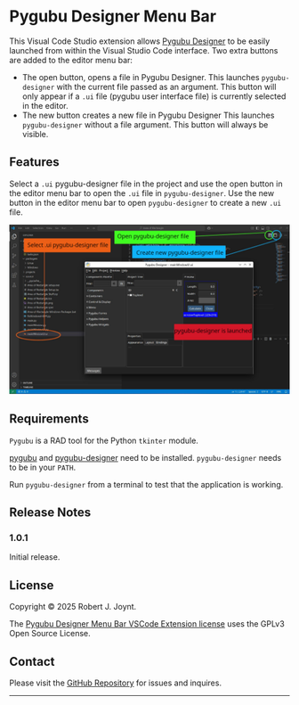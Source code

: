 # Pygubu Designer Menu Bar

This Visual Code Studio extension allows [Pygubu Designer](https://github.com/alejandroautalan/pygubu-designer) to be easily launched from within the Visual Studio Code interface. Two extra buttons are added to the editor menu bar:

- The open button, opens a file in Pygubu Designer. This launches `pygubu-designer` with the current file passed as an argument. This button will only appear if a `.ui` file (pygubu user interface file) is currently selected in the editor.
- The new button creates a new file in Pygubu Designer This launches `pygubu-designer` without a file argument. This button will always be visible.

## Features

Select a `.ui` pygubu-designer file in the project and use the open button in the editor menu bar to open the `.ui` file in `pygubu-designer`. Use the new button in the editor menu bar to open `pygubu-designer` to create a new `.ui` file.

![Screenshot](https://raw.githubusercontent.com/Jalopy-Tech/Pygubu-Designer-Menu-Bar-VSCode-Extension/master/images/screenshot-features.jpg)

## Requirements

`Pygubu` is a RAD tool for the Python `tkinter` module.

[pygubu](https://github.com/alejandroautalan/pygubu) and [pygubu-designer](https://github.com/alejandroautalan/pygubu-designer) need to be installed. `pygubu-designer` needs to be in your `PATH`.

Run `pygubu-designer` from a terminal to test that the application is working.

## Release Notes

### 1.0.1

Initial release.

## License

Copyright &copy; 2025 Robert J. Joynt.

The [Pygubu Designer Menu Bar VSCode Extension license](https://github.com/Jalopy-Tech/Pygubu-Designer-Menu-Bar-VSCode-Extension/blob/master/LICENSE.md) uses the GPLv3 Open Source License.

## Contact

Please visit the [GitHub Repository](https://github.com/Jalopy-Tech/Pygubu-Designer-Menu-Bar-VSCode-Extension) for issues and inquires.



---

